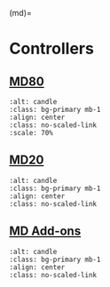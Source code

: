 (md)=
# Controllers

## [MD80](./md80_controller/MD80.md)
```{figure} ./md80_controller/images/MD80/md80.webp
:alt: candle
:class: bg-primary mb-1
:align: center
:class: no-scaled-link
:scale: 70%
```
## [MD20](./md20_controller/MD20.md)
```{figure} ./md20_controller/images/md20.webp
:alt: candle
:class: bg-primary mb-1
:align: center
:class: no-scaled-link
```

## [MD Add-ons](./add_ons/Add-ons.md)
```{figure} ./add_ons/aux_encoders/images/output_encoders.jpg
:alt: candle
:class: bg-primary mb-1
:align: center
:class: no-scaled-link
```